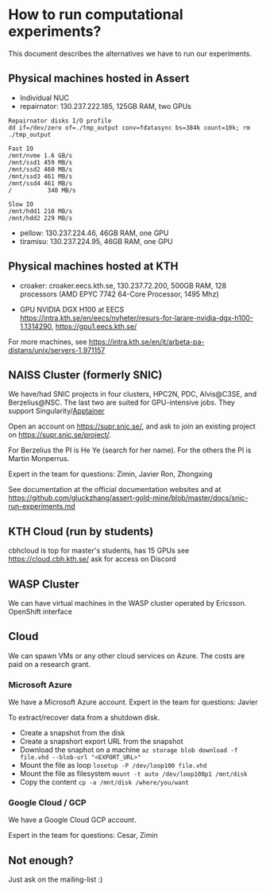 # How to run computational experiments?

This document describes the alternatives we have to run our experiments.

## Physical machines hosted in Assert

* Individual NUC
* repairnator: 130.237.222.185, 125GB RAM, two GPUs

```
Repairnator disks I/O profile
dd if=/dev/zero of=./tmp_output conv=fdatasync bs=384k count=10k; rm ./tmp_output

Fast IO
/mnt/nvme 1.6 GB/s
/mnt/ssd1 459 MB/s
/mnt/ssd2 460 MB/s
/mnt/ssd3 461 MB/s
/mnt/ssd4 461 MB/s
/          340 MB/s

Slow IO
/mnt/hdd1 210 MB/s
/mnt/hdd2 229 MB/s

```

* pellow: 130.237.224.46, 46GB RAM, one GPU
* tiramisu: 130.237.224.95, 46GB RAM, one GPU

## Physical machines hosted at KTH

* croaker: croaker.eecs.kth.se, 130.237.72.200, 500GB RAM, 128 processors (AMD EPYC 7742 64-Core Processor, 1495 Mhz) 

* GPU NVIDIA DGX H100 at EECS <https://intra.kth.se/en/eecs/nyheter/resurs-for-larare-nvidia-dgx-h100-1.1314290>, <https://gpu1.eecs.kth.se/>

For more machines, see <https://intra.kth.se/en/it/arbeta-pa-distans/unix/servers-1.971157>


## NAISS Cluster (formerly SNIC)

We have/had SNIC projects in four clusters, HPC2N, PDC, Alvis@C3SE, and Berzelius@NSC.
The last two are suited for GPU-intensive jobs.
They support Singularity/[Apptainer](https://github.com/apptainer/apptainer)

Open an account on https://supr.snic.se/, and ask to join an existing project on https://supr.snic.se/project/.

For Berzelius the PI is He Ye (search for her name). 
For the others the PI is Martin Monperrus.

Expert in the team for questions: Zimin, Javier Ron, Zhongxing

See documentation at the official documentation websites and at <https://github.com/gluckzhang/assert-gold-mine/blob/master/docs/snic-run-experiments.md>



## KTH Cloud (run by students)

cbhcloud is top for master's students, has 15 GPUs
see https://cloud.cbh.kth.se/
ask for access on Discord

## WASP Cluster

We can have virtual machines in the WASP cluster operated by Ericsson. 
OpenShift interface


## Cloud

We can spawn VMs or any other cloud services on Azure. The costs are paid on a research grant. 

### Microsoft Azure

We have a Microsoft Azure account. Expert in the team for questions: Javier

To extract/recover data from a shutdown disk.

- Create a snapshot from the disk
- Create a snapshort export URL from the snapshot
- Download the snaphot on a machine `az storage blob download -f file.vhd --blob-url "<EXPORT_URL>"`
- Mount the file as loop `losetup -P /dev/loop100 file.vhd`
- Mount the file as filesystem `mount -t auto /dev/loop100p1 /mnt/disk`
- Copy the content `cp -a /mnt/disk /where/you/want`
  
### Google Cloud / GCP

We have a Google Cloud GCP account. 

Expert in the team for questions: Cesar, Zimin


## Not enough?

Just ask on the mailing-list :)
